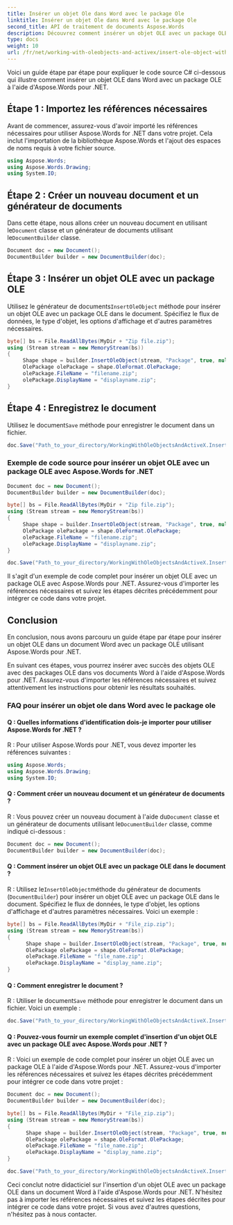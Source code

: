 ```yaml
---
title: Insérer un objet Ole dans Word avec le package Ole
linktitle: Insérer un objet Ole dans Word avec le package Ole
second_title: API de traitement de documents Aspose.Words
description: Découvrez comment insérer un objet OLE avec un package OLE dans un document à l'aide d'Aspose.Words pour .NET.
type: docs
weight: 10
url: /fr/net/working-with-oleobjects-and-activex/insert-ole-object-with-ole-package/
---
```


Voici un guide étape par étape pour expliquer le code source C# ci-dessous qui illustre comment insérer un objet OLE dans Word avec un package OLE à l'aide d'Aspose.Words pour .NET.

## Étape 1 : Importez les références nécessaires
Avant de commencer, assurez-vous d'avoir importé les références nécessaires pour utiliser Aspose.Words for .NET dans votre projet. Cela inclut l'importation de la bibliothèque Aspose.Words et l'ajout des espaces de noms requis à votre fichier source.

```csharp
using Aspose.Words;
using Aspose.Words.Drawing;
using System.IO;
```

## Étape 2 : Créer un nouveau document et un générateur de documents
 Dans cette étape, nous allons créer un nouveau document en utilisant le`Document` classe et un générateur de documents utilisant le`DocumentBuilder` classe.

```csharp
Document doc = new Document();
DocumentBuilder builder = new DocumentBuilder(doc);
```

## Étape 3 : Insérer un objet OLE avec un package OLE
 Utilisez le générateur de documents`InsertOleObject` méthode pour insérer un objet OLE avec un package OLE dans le document. Spécifiez le flux de données, le type d'objet, les options d'affichage et d'autres paramètres nécessaires.

```csharp
byte[] bs = File.ReadAllBytes(MyDir + "Zip file.zip");
using (Stream stream = new MemoryStream(bs))
{
     Shape shape = builder.InsertOleObject(stream, "Package", true, null);
     OlePackage olePackage = shape.OleFormat.OlePackage;
     olePackage.FileName = "filename.zip";
     olePackage.DisplayName = "displayname.zip";
}
```

## Étape 4 : Enregistrez le document
 Utilisez le document`Save` méthode pour enregistrer le document dans un fichier.

```csharp
doc.Save("Path_to_your_directory/WorkingWithOleObjectsAndActiveX.InsertOleObjectWithOlePackage.docx");
```

### Exemple de code source pour insérer un objet OLE avec un package OLE avec Aspose.Words for .NET

```csharp
Document doc = new Document();
DocumentBuilder builder = new DocumentBuilder(doc);

byte[] bs = File.ReadAllBytes(MyDir + "Zip file.zip");
using (Stream stream = new MemoryStream(bs))
{
     Shape shape = builder.InsertOleObject(stream, "Package", true, null);
     OlePackage olePackage = shape.OleFormat.OlePackage;
     olePackage.FileName = "filename.zip";
     olePackage.DisplayName = "displayname.zip";
}

doc.Save("Path_to_your_directory/WorkingWithOleObjectsAndActiveX.InsertOleObjectWithOlePackage.docx");
```

Il s'agit d'un exemple de code complet pour insérer un objet OLE avec un package OLE avec Aspose.Words pour .NET. Assurez-vous d'importer les références nécessaires et suivez les étapes décrites précédemment pour intégrer ce code dans votre projet.

## Conclusion

En conclusion, nous avons parcouru un guide étape par étape pour insérer un objet OLE dans un document Word avec un package OLE utilisant Aspose.Words pour .NET.

En suivant ces étapes, vous pourrez insérer avec succès des objets OLE avec des packages OLE dans vos documents Word à l'aide d'Aspose.Words pour .NET. Assurez-vous d'importer les références nécessaires et suivez attentivement les instructions pour obtenir les résultats souhaités.

### FAQ pour insérer un objet ole dans Word avec le package ole

#### Q : Quelles informations d'identification dois-je importer pour utiliser Aspose.Words for .NET ?

R : Pour utiliser Aspose.Words pour .NET, vous devez importer les références suivantes :

```csharp
using Aspose.Words;
using Aspose.Words.Drawing;
using System.IO;
```

#### Q : Comment créer un nouveau document et un générateur de documents ?

 R : Vous pouvez créer un nouveau document à l'aide du`Document` classe et un générateur de documents utilisant le`DocumentBuilder` classe, comme indiqué ci-dessous :

```csharp
Document doc = new Document();
DocumentBuilder builder = new DocumentBuilder(doc);
```

#### Q : Comment insérer un objet OLE avec un package OLE dans le document ?

 R : Utilisez le`InsertOleObject`méthode du générateur de documents (`DocumentBuilder`) pour insérer un objet OLE avec un package OLE dans le document. Spécifiez le flux de données, le type d'objet, les options d'affichage et d'autres paramètres nécessaires. Voici un exemple :

```csharp
byte[] bs = File.ReadAllBytes(MyDir + "File_zip.zip");
using (Stream stream = new MemoryStream(bs))
{
      Shape shape = builder.InsertOleObject(stream, "Package", true, null);
      OlePackage olePackage = shape.OleFormat.OlePackage;
      olePackage.FileName = "file_name.zip";
      olePackage.DisplayName = "display_name.zip";
}
```

#### Q : Comment enregistrer le document ?

 R : Utiliser le document`Save` méthode pour enregistrer le document dans un fichier. Voici un exemple :

```csharp
doc.Save("Path_to_your_directory/WorkingWithOleObjectsAndActiveX.InsertOleObjectWithOlePackage.docx");
```

#### Q : Pouvez-vous fournir un exemple complet d'insertion d'un objet OLE avec un package OLE avec Aspose.Words pour .NET ?

R : Voici un exemple de code complet pour insérer un objet OLE avec un package OLE à l'aide d'Aspose.Words pour .NET. Assurez-vous d'importer les références nécessaires et suivez les étapes décrites précédemment pour intégrer ce code dans votre projet :

```csharp
Document doc = new Document();
DocumentBuilder builder = new DocumentBuilder(doc);

byte[] bs = File.ReadAllBytes(MyDir + "File_zip.zip");
using (Stream stream = new MemoryStream(bs))
{
      Shape shape = builder.InsertOleObject(stream, "Package", true, null);
      OlePackage olePackage = shape.OleFormat.OlePackage;
      olePackage.FileName = "file_name.zip";
      olePackage.DisplayName = "display_name.zip";
}

doc.Save("Path_to_your_directory/WorkingWithOleObjectsAndActiveX.InsertOleObjectWithOlePackage.docx");
```

Ceci conclut notre didacticiel sur l'insertion d'un objet OLE avec un package OLE dans un document Word à l'aide d'Aspose.Words pour .NET. N'hésitez pas à importer les références nécessaires et suivez les étapes décrites pour intégrer ce code dans votre projet. Si vous avez d'autres questions, n'hésitez pas à nous contacter.